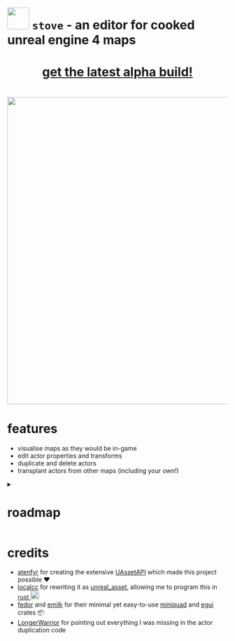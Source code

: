 # <img src="assets/pot.ico" width="50" /> `stove` - an editor for cooked unreal engine 4 maps

**<h1 align="center">[get the latest alpha build!](https://github.com/bananaturtlesandwich/stove/releases)</h1>**

<h1 align="center"><img width=700 src=https://user-images.githubusercontent.com/71292624/217354220-8d21f016-7941-44e9-95c6-bce7de373147.png></h1>

# features
- visualise maps as they would be in-game
- edit actor properties and transforms
- duplicate and delete actors
- transplant actors from other maps (including your own!)

<details>
<summary><h1>roadmap</h1></summary>

### basic functionality
- [x] save and open unreal map files of any version
- [x] display a selectable list of actors
- [x] allow editing all of an actor's transforms
- [x] render each actor as a cube/sprite in a 3d scene
- [x] walk around the scene with an unreal-editor-style camera
- [x] duplicate actors in the same map
- [x] transplant actors from a different map
- [x] edit the properties of actors and their components
### convenience
- [ ] undo and redo
- [x] actor deletion
- [x] move actors in the viewport
- [ ] searching
### advanced functionality
- [ ] insert default values (properties left as default are cut from the map)
- [ ] delete excess exports left after actor removal
- [ ] duplicate and transplant all actor types (not sure why some don't work)
### aesthetic
- [x] load assets from pak folders
- [x] retrieve and display static meshes
- [ ] retrieve and display skeletal meshes
- [ ] get meshes for all types of actor
- [ ] display the best LOD
- [ ] retrieve and display textures on meshes
- [x] discord RPC (show your internet friends what you're doing)
</details>

# credits

- [atenfyr](https://github.com/atenfyr) for creating the extensive [UAssetAPI](https://github.com/atenfyr/UAssetAPI) which made this project possible ❤️
- [localcc](https://github.com/localcc) for rewriting it as [unreal_asset](https://github.com/AstroTechies/unrealmodding/tree/main/unreal_asset), allowing me to program this in [rust <img src="https://raw.githubusercontent.com/Tarikul-Islam-Anik/Animated-Fluent-Emojis/master/Emojis/Food/Crab.png" width="20" />](https://www.rust-lang.org/)
- [fedor](https://github.com/not-fl3) and [emilk](https://github.com/emilk) for their minimal yet easy-to-use [miniquad](https://crates.io/crates/miniquad) and [egui](https://crates.io/crates/egui) crates 📦
- [LongerWarrior](https://github.com/LongerWarrior) for pointing out everything I was missing in the actor duplication code
